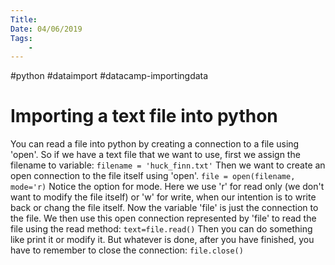 ```yaml
---
Title: 
Date: 04/06/2019
Tags:
    - 
---
```


#python #dataimport #datacamp-importingdata
# Importing a text file into python

You can read a file into python by creating a connection to a file using 'open'.
So if we have a text file that we want to use, first we assign the filename to variable: `filename = 'huck_finn.txt'`
Then we want to create an open connection to the file itself using 'open'.
`file = open(filename, mode='r)`
Notice the option for mode. Here we use 'r' for read only (we don't want to modify the file itself) or 'w' for write, when our intention is to write back or chang the file itself.
Now the variable 'file' is just the connection to the file. We then use this open connection represented by 'file' to read the file using the read method:
`text=file.read()`
Then you can do something like print it or modify it. But whatever is done, after you have finished, you have to remember to close the connection:
`file.close()`